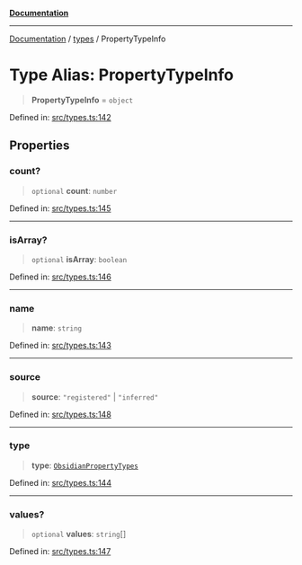 [**Documentation**](https://raw.githubusercontent.com/Christian-Me/obsidian-front-matter-automate/main/doc/README.md)

***

[Documentation](https://raw.githubusercontent.com/Christian-Me/obsidian-front-matter-automate/main/doc/README.md) / [types](https://raw.githubusercontent.com/Christian-Me/obsidian-front-matter-automate/main/doc/types/README.md) / PropertyTypeInfo

# Type Alias: PropertyTypeInfo

> **PropertyTypeInfo** = `object`

Defined in: [src/types.ts:142](https://github.com/Christian-Me/folder-to-tags-plugin/blob/ea97d76ce7b235ca1e3494401efc98e537acc1fb/src/types.ts#L142)

## Properties

### count?

> `optional` **count**: `number`

Defined in: [src/types.ts:145](https://github.com/Christian-Me/folder-to-tags-plugin/blob/ea97d76ce7b235ca1e3494401efc98e537acc1fb/src/types.ts#L145)

***

### isArray?

> `optional` **isArray**: `boolean`

Defined in: [src/types.ts:146](https://github.com/Christian-Me/folder-to-tags-plugin/blob/ea97d76ce7b235ca1e3494401efc98e537acc1fb/src/types.ts#L146)

***

### name

> **name**: `string`

Defined in: [src/types.ts:143](https://github.com/Christian-Me/folder-to-tags-plugin/blob/ea97d76ce7b235ca1e3494401efc98e537acc1fb/src/types.ts#L143)

***

### source

> **source**: `"registered"` \| `"inferred"`

Defined in: [src/types.ts:148](https://github.com/Christian-Me/folder-to-tags-plugin/blob/ea97d76ce7b235ca1e3494401efc98e537acc1fb/src/types.ts#L148)

***

### type

> **type**: [`ObsidianPropertyTypes`](https://raw.githubusercontent.com/Christian-Me/obsidian-front-matter-automate/main/doc/types/type-aliases/ObsidianPropertyTypes.md)

Defined in: [src/types.ts:144](https://github.com/Christian-Me/folder-to-tags-plugin/blob/ea97d76ce7b235ca1e3494401efc98e537acc1fb/src/types.ts#L144)

***

### values?

> `optional` **values**: `string`[]

Defined in: [src/types.ts:147](https://github.com/Christian-Me/folder-to-tags-plugin/blob/ea97d76ce7b235ca1e3494401efc98e537acc1fb/src/types.ts#L147)
